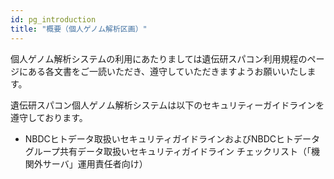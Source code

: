 ```yaml
---
id: pg_introduction
title: "概要（個人ゲノム解析区画）"
---
```




個人ゲノム解析システムの利用にあたりましては遺伝研スパコン利用規程のページにある各文書をご一読いただき、遵守していただきますようお願いいたします。


遺伝研スパコン個人ゲノム解析システムは以下のセキュリティーガイドラインを遵守しております。

- NBDCヒトデータ取扱いセキュリティガイドラインおよびNBDCヒトデータグループ共有データ取扱いセキュリティガイドライン チェックリスト（「機関外サーバ」運用責任者向け）


